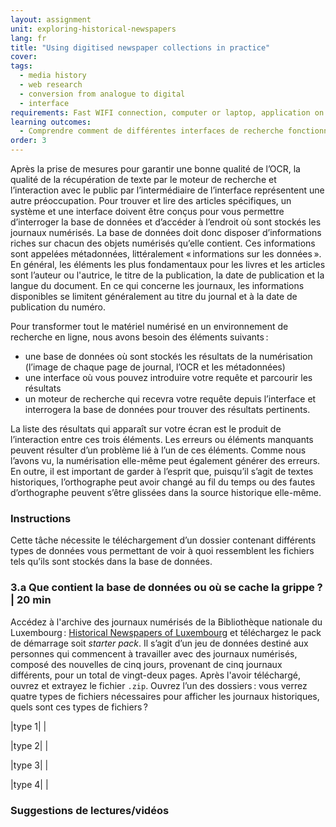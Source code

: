 ```yaml
---
layout: assignment
unit: exploring-historical-newspapers
lang: fr
title: "Using digitised newspaper collections in practice"
cover:
tags:
  - media history
  - web research
  - conversion from analogue to digital
  - interface
requirements: Fast WIFI connection, computer or laptop, application on laptop or computer to view video,
learning outcomes:
  - Comprendre comment de différentes interfaces de recherche fonctionnent   
order: 3
---
```


Après la prise de mesures pour garantir une bonne qualité de l’OCR, la qualité de la récupération de texte par le moteur de recherche et l’interaction avec le public par l’intermédiaire de l’interface représentent une autre préoccupation. Pour trouver et lire des articles spécifiques, un système et une interface doivent être conçus pour vous permettre d’interroger la base de données et d’accéder à l’endroit où sont stockés les journaux numérisés. La base de données doit donc disposer d’informations riches sur chacun des objets numérisés qu’elle contient. Ces informations sont appelées métadonnées, littéralement «&#x202F;informations sur les données&#x202F;». En général, les éléments les plus fondamentaux pour les livres et les articles sont l’auteur ou l'autrice, le titre de la publication, la date de publication et la langue du document. En ce qui concerne les journaux, les informations disponibles se limitent généralement au titre du journal et à la date de publication du numéro.

Pour transformer tout le matériel numérisé en un environnement de recherche en ligne, nous avons besoin des éléments suivants&#x202F;:
- une base de données où sont stockés les résultats de la numérisation (l’image de chaque page de journal, l’OCR et les métadonnées)
- une interface où vous pouvez introduire votre requête et parcourir les résultats
- un moteur de recherche qui recevra votre requête depuis l’interface et interrogera la base de données pour trouver des résultats pertinents.

La liste des résultats qui apparaît sur votre écran est le produit de l’interaction entre ces trois éléments. Les erreurs ou éléments manquants peuvent résulter d’un problème lié à l’un de ces éléments. Comme nous l’avons vu, la numérisation elle-même peut également générer des erreurs. En outre, il est important de garder à l’esprit que, puisqu’il s’agit de textes historiques, l’orthographe peut avoir changé au fil du temps ou des fautes d’orthographe peuvent s’être glissées dans la source historique elle-même.

<!-- more -->

<!-- briefing-student -->

### Instructions
<!-- section-contents -->
Cette tâche nécessite le téléchargement d’un dossier contenant différents types de données vous permettant de voir à quoi ressemblent les fichiers tels qu’ils sont stockés dans la base de données.

<!-- section -->

### 3.a  Que contient la base de données ou où se cache la grippe ? | 20 min
<!-- section-contents -->

Accédez à l'archive des journaux numérisés de la Bibliothèque nationale du Luxembourg&#x202F;: [Historical Newspapers of Luxembourg](https://data.bnl.lu/data/historical-newspapers/) et téléchargez le pack de démarrage soit *starter pack*. Il s’agit d’un jeu de données destiné aux personnes qui commencent à travailler avec des journaux numérisés, composé des nouvelles de cinq jours, provenant de cinq journaux différents, pour un total de vingt-deux pages. Après l'avoir téléchargé, ouvrez et extrayez le fichier `.zip`. Ouvrez l’un des dossiers&#x202F;: vous verrez quatre types de fichiers nécessaires pour afficher les journaux historiques, quels sont ces types de fichiers&#x202F;?


|type 1|  |

|type 2|  |

|type 3|  |

|type 4|  |


<!-- section -->

### Suggestions de lectures/vidéos
<!-- section-contents -->


<!-- briefing-teacher --> 

